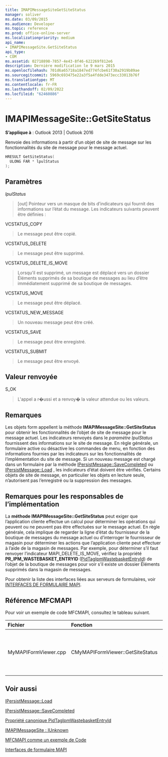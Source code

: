```yaml
---
title: IMAPIMessageSiteGetSiteStatus
manager: soliver
ms.date: 03/09/2015
ms.audience: Developer
ms.topic: reference
ms.prod: office-online-server
ms.localizationpriority: medium
api_name:
- IMAPIMessageSite.GetSiteStatus
api_type:
- COM
ms.assetid: 02718898-7857-4e43-8f46-622269f812e6
description: Dernière modification le 9 mars 2015
ms.openlocfilehash: 701d6a65718a1847ed774fcbe61f30a2919b89ae
ms.sourcegitcommit: 5969c693475e22a3f5a4fdde3473ecc33013b76f
ms.translationtype: MT
ms.contentlocale: fr-FR
ms.lasthandoff: 02/09/2022
ms.locfileid: "62460886"
---
```

# <a name="imapimessagesitegetsitestatus"></a>IMAPIMessageSite::GetSiteStatus

  
  
**S’applique à** : Outlook 2013 | Outlook 2016 
  
Renvoie des informations à partir d’un objet de site de message sur les fonctionnalités du site de message pour le message actuel.
  
```cpp
HRESULT GetSiteStatus(
  ULONG FAR * lpulStatus
);
```

## <a name="parameters"></a>Paramètres

 _lpulStatus_
  
> [out] Pointeur vers un masque de bits d’indicateurs qui fournit des informations sur l’état du message. Les indicateurs suivants peuvent être définies :
    
VCSTATUS_COPY 
  
> Le message peut être copié. 
    
VCSTATUS_DELETE 
  
> Le message peut être supprimé.
    
VCSTATUS_DELETE_IS_MOVE 
  
> Lorsqu’il est supprimé, un message est déplacé  vers un dossier Éléments supprimés de sa boutique de messages au lieu d’être immédiatement supprimé de sa boutique de messages. 
    
VCSTATUS_MOVE 
  
> Le message peut être déplacé.
    
VCSTATUS_NEW_MESSAGE 
  
> Un nouveau message peut être créé.
    
VCSTATUS_SAVE 
  
> Le message peut être enregistré.
    
VCSTATUS_SUBMIT 
  
> Le message peut être envoyé.
    
## <a name="return-value"></a>Valeur renvoyée

S_OK 
  
> L'appel a r�ussi et a renvoy� la valeur attendue ou les valeurs.
    
## <a name="remarks"></a>Remarques

Les objets form appellent la méthode **IMAPIMessageSite::GetSiteStatus** pour obtenir les fonctionnalités de l’objet de site de message pour le message actuel. Les indicateurs renvoyés dans le _paramètre lpulStatus_ fournissent des informations sur le site de message. En règle générale, un formulaire active ou désactive les commandes de menu, en fonction des informations fournies par les indicateurs sur les fonctionnalités de l’implémentation du site de message. Si un nouveau message est chargé dans un formulaire par la méthode [IPersistMessage::SaveCompleted](ipersistmessage-savecompleted.md) ou [IPersistMessage::Load](ipersistmessage-load.md) , les indicateurs d’état doivent être vérifiés. Certains objets de site de message, en particulier les objets en lecture seule, n’autorisent pas l’enregistré ou la suppression des messages. 
  
## <a name="notes-to-implementers"></a>Remarques pour les responsables de l’implémentation

La **méthode IMAPIMessageSite::GetSiteStatus** peut exiger que l’application cliente effectue un calcul pour déterminer les opérations qui peuvent ou ne peuvent pas être effectuées sur le message actuel. En règle générale, cela implique de regarder la ligne d’état du fournisseur de la boutique de messages du message actuel ou d’interroger le fournisseur de magasin pour déterminer les actions que l’application cliente peut effectuer à l’aide de la magasin de messages. Par exemple, pour déterminer s’il faut renvoyer l’indicateur MAPI_DELETE_IS_MOVE, vérifiez la propriété **PR_IPM_WASTEBASKET_ENTRYID** ([PidTagIpmWastebasketEntryId](pidtagipmwastebasketentryid-canonical-property.md)) de l’objet de la boutique de messages pour voir s’il existe un dossier Éléments supprimés dans la magasin de messages. 
  
Pour obtenir la liste des interfaces liées aux serveurs de formulaires, voir [INTERFACES DE FORMULAIRE MAPI](mapi-form-interfaces.md).
  
## <a name="mfcmapi-reference"></a>Référence MFCMAPI

Pour voir un exemple de code MFCMAPI, consultez le tableau suivant.
  
|**Fichier**|**Fonction**|**Commentaire**|
|:-----|:-----|:-----|
|MyMAPIFormViewer.cpp  <br/> |CMyMAPIFormViewer::GetSiteStatus  <br/> |MFCMAPI utilise la méthode **IMAPIMessageSite::GetSiteStatus** pour obtenir l’état du site spécifié. Elle peut renvoyer VCSTATUS_NEW_MESSAGE, VCSTATUS_SAVE ou VCSTATUS_SUBMIT.  <br/> |
   
## <a name="see-also"></a>Voir aussi



[IPersistMessage::Load](ipersistmessage-load.md)
  
[IPersistMessage::SaveCompleted](ipersistmessage-savecompleted.md)
  
[Propriété canonique PidTagIpmWastebasketEntryId](pidtagipmwastebasketentryid-canonical-property.md)
  
[IMAPIMessageSite : IUnknown](imapimessagesiteiunknown.md)


[MFCMAPI comme un exemple de Code](mfcmapi-as-a-code-sample.md)
  
[Interfaces de formulaire MAPI](mapi-form-interfaces.md)

